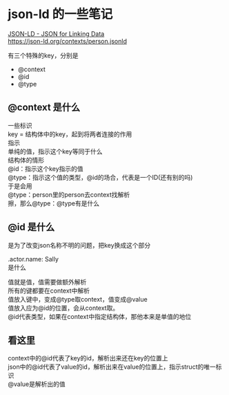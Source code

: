 # json-ld 的一些笔记  
  
[JSON-LD - JSON for Linking Data](https://json-ld.org/)  
https://json-ld.org/contexts/person.jsonld  
  
有三个特殊的key，分别是  
- @context  
- @id  
- @type  
  
## @context 是什么  
一些标识  
key = 结构体中的key，起到将两者连接的作用  
指示  
单纯的值，指示这个key等同于什么  
结构体的情形  
@id：指示这个key指示的值  
@type：指示这个值的类型，@id的场合，代表是一个ID(还有别的吗)  
于是会用  
@type：person里的person去context找解析  
擦，那么@type：@type有是什么  
  
## @id 是什么  
是为了改变json名称不明的问题，把key换成这个部分  
  
.actor.name: Sally  
是什么  
  
  
值就是值，值需要做额外解析  
所有的键都要在context中解析  
值放入键中，变成@type取context，值变成@value  
值放入应为@id的位置，会从context取。  
@id代表类型，如果在context中指定结构体，那他本来是单值的地位  
  
## 看这里

context中的@id代表了key的id，解析出来还在key的位置上  
json中的@id代表了value的id，解析出来在value的位置上，指示struct的唯一标识  
@value是解析出的值  
  